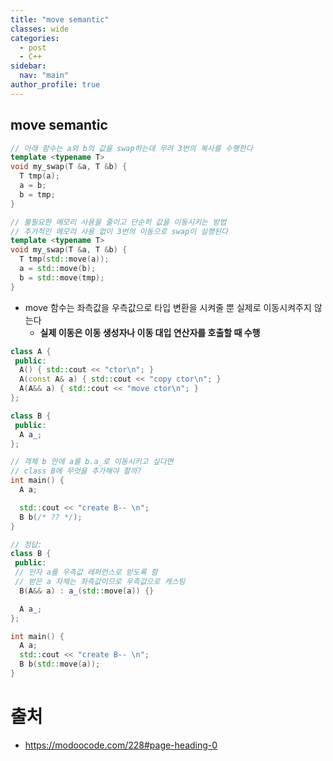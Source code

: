 ```yaml
---
title: "move semantic"
classes: wide
categories: 
  - post
  - C++
sidebar:
  nav: "main"
author_profile: true
---
```



## move semantic

```c++
// 아래 함수는 a와 b의 값을 swap하는데 무려 3번의 복사를 수행한다
template <typename T>
void my_swap(T &a, T &b) {
  T tmp(a);
  a = b;
  b = tmp;
}

// 불필요한 메모리 사용을 줄이고 단순히 값을 이동시키는 방법
// 추가적인 메모리 사용 없이 3번의 이동으로 swap이 실행된다
template <typename T>
void my_swap(T &a, T &b) {
  T tmp(std::move(a));
  a = std::move(b);
  b = std::move(tmp);
}
```

* move 함수는 좌측값을 우측값으로 타입 변환을 시켜줄 뿐 실제로 이동시켜주지 않는다
  * **실제 이동은 이동 생성자나 이동 대입 연산자를 호출할 때 수행**

```c++
class A {
 public:
  A() { std::cout << "ctor\n"; }
  A(const A& a) { std::cout << "copy ctor\n"; }
  A(A&& a) { std::cout << "move ctor\n"; }
};

class B {
 public:
  A a_;
};

// 객체 b 안에 a를 b.a_로 이동시키고 싶다면
// class B에 무엇을 추가해야 할까?
int main() {
  A a;

  std::cout << "create B-- \n";
  B b(/* ?? */);
}

// 정답: 
class B {
 public:
 // 인자 a를 우측값 레퍼런스로 받도록 함
 // 받은 a 자체는 좌측값이므로 우측값으로 캐스팅
  B(A&& a) : a_(std::move(a)) {}

  A a_;
};

int main() {
  A a;
  std::cout << "create B-- \n";
  B b(std::move(a));
}
```

# 출처  
* <https://modoocode.com/228#page-heading-0>